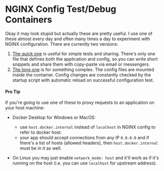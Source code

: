 # NGINX Config Test/Debug Containers

Okay it may look stupid but actually these are pretty useful. I use one of these almost every day and often many times a day to experiment with NGINX configuration. There are currently two versions:

1. [The quick one](quick) is useful for simple tests and sharing. There's only one file that defines both the application and config, so you can write short snippets and share them with copy-paste via email or messengers.
1. [The long one](long) is for something complex. The config files are mounted inside the container. Config changes are constantly checked by the startup script with automatic reload on successful configuration test.

#### Pro Tip
If you're going to use one of these to proxy requests to an application on your host machine:
* Docker Desktop for Windows or MacOS:
  * use `host.docker.internal` instead of `localhost` in NGINX config to refer to docker host.
  * your app should accept connections from any IP `0.0.0.0` and if there's a list of hosts (allowed headers), then `host.docker.internal` must be in it as well.

* On Linux you may just enable `network_mode: host` and it'll work as if it's running on the host (i.e. you can use `localhost` for upstream address).
